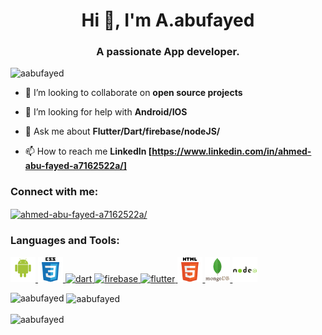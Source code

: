 <h1 align="center">Hi 👋, I'm A.abufayed</h1>
<h3 align="center">A passionate App developer.</h3>

<p align="left"> <img src="https://komarev.com/ghpvc/?username=aabufayed&label=Profile%20views&color=0e75b6&style=flat" alt="aabufayed" /> </p>

- 👯 I’m looking to collaborate on **open source projects**

- 🤝 I’m looking for help with **Android/IOS**

- 💬 Ask me about **Flutter/Dart/firebase/nodeJS/**

- 📫 How to reach me **LinkedIn [https://www.linkedin.com/in/ahmed-abu-fayed-a7162522a/]**

<h3 align="left">Connect with me:</h3>
<p align="left">
<a href="https://linkedin.com/in/ahmed-abu-fayed-a7162522a/" target="blank"><img align="center" src="https://raw.githubusercontent.com/rahuldkjain/github-profile-readme-generator/master/src/images/icons/Social/linked-in-alt.svg" alt="ahmed-abu-fayed-a7162522a/" height="30" width="40" /></a>
</p>

<h3 align="left">Languages and Tools:</h3>
<p align="left"> <a href="https://developer.android.com" target="_blank" rel="noreferrer"> <img src="https://raw.githubusercontent.com/devicons/devicon/master/icons/android/android-original-wordmark.svg" alt="android" width="40" height="40"/> </a> <a href="https://www.w3schools.com/css/" target="_blank" rel="noreferrer"> <img src="https://raw.githubusercontent.com/devicons/devicon/master/icons/css3/css3-original-wordmark.svg" alt="css3" width="40" height="40"/> </a> <a href="https://dart.dev" target="_blank" rel="noreferrer"> <img src="https://www.vectorlogo.zone/logos/dartlang/dartlang-icon.svg" alt="dart" width="40" height="40"/> </a> <a href="https://firebase.google.com/" target="_blank" rel="noreferrer"> <img src="https://www.vectorlogo.zone/logos/firebase/firebase-icon.svg" alt="firebase" width="40" height="40"/> </a> <a href="https://flutter.dev" target="_blank" rel="noreferrer"> <img src="https://www.vectorlogo.zone/logos/flutterio/flutterio-icon.svg" alt="flutter" width="40" height="40"/> </a> <a href="https://www.w3.org/html/" target="_blank" rel="noreferrer"> <img src="https://raw.githubusercontent.com/devicons/devicon/master/icons/html5/html5-original-wordmark.svg" alt="html5" width="40" height="40"/> </a> <a href="https://www.mongodb.com/" target="_blank" rel="noreferrer"> <img src="https://raw.githubusercontent.com/devicons/devicon/master/icons/mongodb/mongodb-original-wordmark.svg" alt="mongodb" width="40" height="40"/> </a> <a href="https://nodejs.org" target="_blank" rel="noreferrer"> <img src="https://raw.githubusercontent.com/devicons/devicon/master/icons/nodejs/nodejs-original-wordmark.svg" alt="nodejs" width="40" height="40"/> </a> </p>

<p><img align="left" src="https://github-readme-stats.vercel.app/api/top-langs?username=aabufayed&show_icons=true&locale=en&layout=compact" alt="aabufayed" /></p>

<p>&nbsp;<img align="center" src="https://github-readme-stats.vercel.app/api?username=aabufayed&show_icons=true&locale=en" alt="aabufayed" /></p>

<p><img align="center" src="https://github-readme-streak-stats.herokuapp.com/?user=aabufayed&" alt="aabufayed" /></p>
